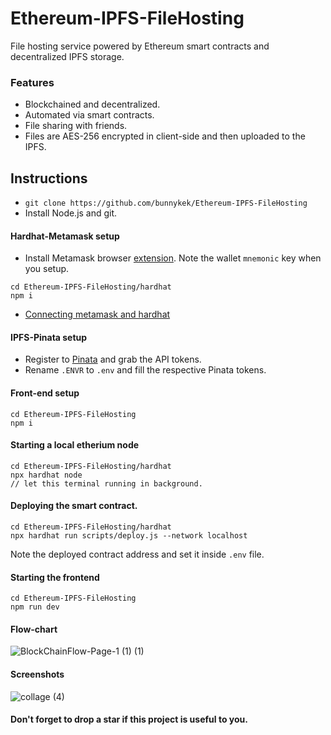# Ethereum-IPFS-FileHosting
File hosting service powered by Ethereum smart contracts and decentralized IPFS storage.         


### Features
- Blockchained and decentralized.
- Automated via smart contracts.
- File sharing with friends.
- Files are AES-256 encrypted in client-side and then uploaded to the IPFS.

## Instructions
- `git clone https://github.com/bunnykek/Ethereum-IPFS-FileHosting`
- Install Node.js and git.


#### Hardhat-Metamask setup
- Install Metamask browser [extension](https://metamask.io/download/). Note the wallet `mnemonic` key when you setup.
```
cd Ethereum-IPFS-FileHosting/hardhat
npm i
```
- [Connecting metamask and hardhat](https://docs.metamask.io/wallet/how-to/run-devnet/)


#### IPFS-Pinata setup
- Register to [Pinata](https://www.pinata.cloud/) and grab the API tokens.
- Rename `.ENVR` to `.env` and fill the respective Pinata tokens.

#### Front-end setup
```
cd Ethereum-IPFS-FileHosting
npm i
```

#### Starting a local etherium node
```
cd Ethereum-IPFS-FileHosting/hardhat
npx hardhat node
// let this terminal running in background.
```

#### Deploying the smart contract.
```
cd Ethereum-IPFS-FileHosting/hardhat
npx hardhat run scripts/deploy.js --network localhost
```
Note the deployed contract address and set it inside `.env` file.

#### Starting the frontend
```
cd Ethereum-IPFS-FileHosting
npm run dev
```

#### Flow-chart
![BlockChainFlow-Page-1 (1) (1)](https://github.com/bunnykek/Ethereum-IPFS-FileHosting/assets/67633271/fb30a15b-4d20-4e3c-a24b-36209cb9e423)

#### Screenshots
![collage (4)](https://github.com/bunnykek/Ethereum-IPFS-FileHosting/assets/67633271/47d48100-c126-4344-974f-dc19bf426061)

#### Don't forget to drop a star if this project is useful to you.

